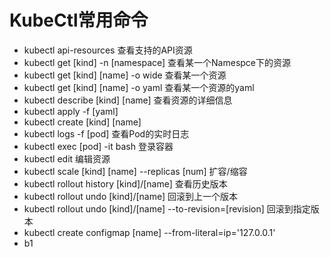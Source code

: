 #  KubeCtl常用命令

* kubectl api-resources 查看支持的API资源
* kubectl get [kind] -n [namespace] 查看某一个Namespce下的资源
* kubectl get [kind] [name] -o wide 查看某一个资源
* kubectl get [kind] [name] -o yaml 查看某一个资源的yaml
* kubectl describe [kind] [name] 查看资源的详细信息
* kubectl apply -f [yaml] 
* kubectl create [kind] [name]
* kubectl logs -f [pod] 查看Pod的实时日志
* kubectl exec [pod] -it bash 登录容器
* kubectl edit 编辑资源
* kubectl scale [kind] [name] --replicas [num] 扩容/缩容
* kubectl rollout history [kind]/[name] 查看历史版本
* kubectl rollout undo [kind]/[name]  回滚到上一个版本
* kubectl rollout undo [kind]/[name] --to-revision=[revision] 回滚到指定版本
* kubectl create configmap [name] --from-literal=ip='127.0.0.1'
* b1

